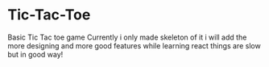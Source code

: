 # Tic-Tac-Toe
Basic Tic Tac toe game
Currently i only made skeleton of it i will add the more designing and more good features while learning react 
things are slow but in good way!
